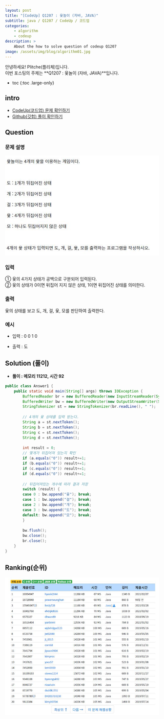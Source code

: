 ```yaml
---
layout: post
title: "[CodeUp] Q1207 : 윷놀이 (자바, JAVA)"
subtitle: java / Q1207 / CodeUp / 코드업
categories:
    - algorithm
    - codeup
description: >
    About the how to solve question of codeup Q1207
image: /assets/img/blog/algorithm01.jpg
---
```


안녕하세요! Plitche(플리체)입니다.  
이번 포스팅의 주제는 **Q1207 : 윷놀이 (자바, JAVA)**입니다.

* toc
{:toc .large-only}

## intro
* [CodeUp(코드업) 문제 확인하기](https://codeup.kr/problem.php?id=1207)  
* [Github(깃헙) 풀이 확인하기](https://github.com/plitche/CodeUp_Solution/tree/master/Q1201~Q1300/Q1207)  

## Question
### 문제 설명
![](/assets/post/codeup/Q1200~Q1299/20210809/01.JPG)
### 입력
① 윷의 4가지 상태가 공백으로 구분되어 입력된다.  
② 윷의 상태가 0이면 뒤집어 지지 않은 상태, 1이면 뒤집어진 상태를 의미한다.  

### 출력
윷의 상태를 보고 도, 개, 걸, 윷, 모를 판단하여 출력한다.  

### 예시
* 입력 : 0 0 1 0  
  
* 출력 : 도  

## Solution (풀이)
* **풀이 : 메모리 11212, 시간 92**  

```java
public class Answer1 {
	public static void main(String[] args) throws IOException {
		BufferedReader br = new BufferedReader(new InputStreamReader(System.in));
		BufferedWriter bw = new BufferedWriter(new OutputStreamWriter(System.out));
		StringTokenizer st = new StringTokenizer(br.readLine(), " ");
		
		// 4개의 윷 상태를 입력 받는다.
		String a = st.nextToken();
		String b = st.nextToken();
		String c = st.nextToken();
		String d = st.nextToken();
		
		int result = 0;
		// 몇개가 뒤집어져 있는지 확인
		if (a.equals("0")) result+=1;
		if (b.equals("0")) result+=1;
		if (c.equals("0")) result+=1;
		if (d.equals("0")) result+=1;
		
		// 뒤집어져있는 개수에 따라 결과 저장
		switch (result) {
		case 0 : bw.append("윷"); break;
		case 1 : bw.append("걸"); break;
		case 2 : bw.append("개"); break;
		case 3 : bw.append("도"); break;
		default: bw.append("모"); break;
		}
		
		bw.flush();
		bw.close();
		br.close();
	}
}
```  

## Ranking(순위)
![](/assets/post/codeup/Q1200~Q1299/20210809/02.JPG)  